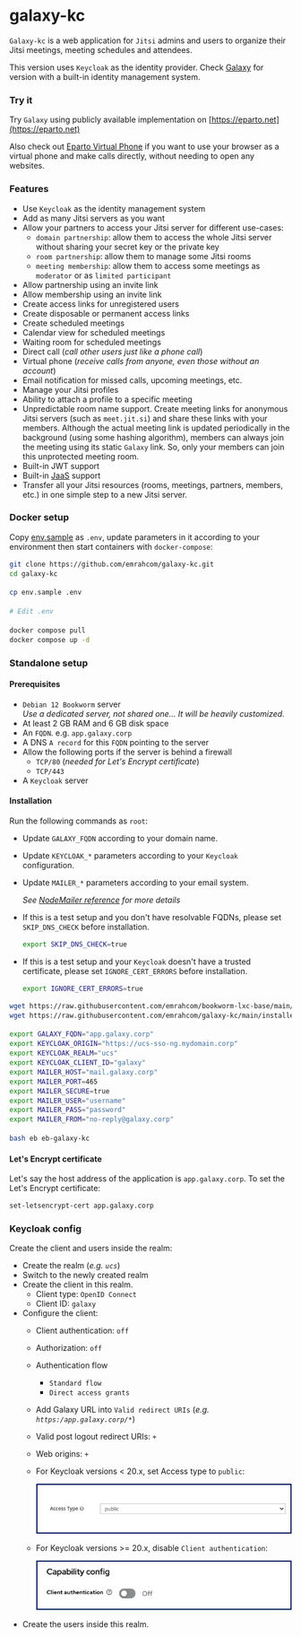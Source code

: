 # galaxy-kc

`Galaxy-kc` is a web application for `Jitsi` admins and users to organize their
Jitsi meetings, meeting schedules and attendees.

This version uses `Keycloak` as the identity provider. Check
[Galaxy](https://github.com/emrahcom/galaxy) for version with a built-in
identity management system.

### Try it

Try `Galaxy` using publicly available implementation on
[https://eparto.net](https://eparto.net)

Also check out
[Eparto Virtual Phone](https://github.com/emrahcom/eparto-virtual-phone) if you
want to use your browser as a virtual phone and make calls directly, without
needing to open any websites.

### Features

- Use `Keycloak` as the identity management system
- Add as many Jitsi servers as you want
- Allow your partners to access your Jitsi server for different use-cases:
  - `domain partnership`: allow them to access the whole Jitsi server without
    sharing your secret key or the private key
  - `room partnership`: allow them to manage some Jitsi rooms
  - `meeting membership`: allow them to access some meetings as `moderator` or
    as `limited participant`
- Allow partnership using an invite link
- Allow membership using an invite link
- Create access links for unregistered users
- Create disposable or permanent access links
- Create scheduled meetings
- Calendar view for scheduled meetings
- Waiting room for scheduled meetings
- Direct call (_call other users just like a phone call_)
- Virtual phone (_receive calls from anyone, even those without an account_)
- Email notification for missed calls, upcoming meetings, etc.
- Manage your Jitsi profiles
- Ability to attach a profile to a specific meeting
- Unpredictable room name support. Create meeting links for anonymous Jitsi
  servers (such as `meet.jit.si`) and share these links with your members.
  Although the actual meeting link is updated periodically in the background
  (using some hashing algorithm), members can always join the meeting using its
  static `Galaxy` link. So, only your members can join this unprotected meeting
  room.
- Built-in JWT support
- Built-in [JaaS](https://jaas.8x8.vc) support
- Transfer all your Jitsi resources (rooms, meetings, partners, members, etc.)
  in one simple step to a new Jitsi server.

### Docker setup

Copy [env.sample](/env.sample) as `.env`, update parameters in it according to
your environment then start containers with `docker-compose`:

```bash
git clone https://github.com/emrahcom/galaxy-kc.git
cd galaxy-kc

cp env.sample .env

# Edit .env

docker compose pull
docker compose up -d
```

### Standalone setup

#### Prerequisites

- `Debian 12 Bookworm` server\
  _Use a dedicated server, not shared one... It will be heavily customized._
- At least 2 GB RAM and 6 GB disk space
- An `FQDN`. e.g. `app.galaxy.corp`
- A DNS `A record` for this `FQDN` pointing to the server
- Allow the following ports if the server is behind a firewall
  - `TCP/80` (_needed for Let's Encrypt certificate_)
  - `TCP/443`
- A `Keycloak` server

#### Installation

Run the following commands as `root`:

- Update `GALAXY_FQDN` according to your domain name.

- Update `KEYCLOAK_*` parameters according to your `Keycloak` configuration.

- Update `MAILER_*` parameters according to your email system.

  _See [NodeMailer reference](https://nodemailer.com/smtp/) for more details_

- If this is a test setup and you don't have resolvable FQDNs, please set
  `SKIP_DNS_CHECK` before installation.

  ```bash
  export SKIP_DNS_CHECK=true
  ```

- If this is a test setup and your `Keycloak` doesn't have a trusted
  certificate, please set `IGNORE_CERT_ERRORS` before installation.

  ```bash
  export IGNORE_CERT_ERRORS=true
  ```

```bash
wget https://raw.githubusercontent.com/emrahcom/bookworm-lxc-base/main/installer/eb
wget https://raw.githubusercontent.com/emrahcom/galaxy-kc/main/installer/eb-galaxy-kc.conf

export GALAXY_FQDN="app.galaxy.corp"
export KEYCLOAK_ORIGIN="https://ucs-sso-ng.mydomain.corp"
export KEYCLOAK_REALM="ucs"
export KEYCLOAK_CLIENT_ID="galaxy"
export MAILER_HOST="mail.galaxy.corp"
export MAILER_PORT=465
export MAILER_SECURE=true
export MAILER_USER="username"
export MAILER_PASS="password"
export MAILER_FROM="no-reply@galaxy.corp"

bash eb eb-galaxy-kc
```

#### Let's Encrypt certificate

Let's say the host address of the application is `app.galaxy.corp`. To set the
Let's Encrypt certificate:

```bash
set-letsencrypt-cert app.galaxy.corp
```

### Keycloak config

Create the client and users inside the realm:

- Create the realm (_e.g. `ucs`_)
- Switch to the newly created realm
- Create the client in this realm.
  - Client type: `OpenID Connect`
  - Client ID: `galaxy`
- Configure the client:
  - Client authentication: `off`
  - Authorization: `off`
  - Authentication flow
    - `Standard flow`
    - `Direct access grants`
  - Add Galaxy URL into `Valid redirect URIs` (_e.g. `https:/app.galaxy.corp/*`_)
  - Valid post logout redirect URIs: `+`
  - Web origins: `+`
  - For Keycloak versions < 20.x, set Access type to `public`:

    ![Screenshot Keycloak pre-20](docs/images/keycloak-pre-20.png)

  - For Keycloak versions >= 20.x, disable `Client authentication`:

    ![Screenshot Keycloak 20](docs/images/keycloak-20.png)
- Create the users inside this realm.
